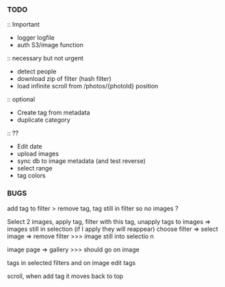 ### TODO

:: Important
- logger logfile
- auth S3/image function

:: necessary but not urgent
- detect people
- download zip of filter (hash filter)
- load infinite scroll from /photos/{photoId} position

:: optional
- Create tag from metadata
- duplicate category

:: ??

- Edit date
- upload images
- sync db to image metadata (and test reverse)
- select range
- tag colors

### BUGS

add tag to filter > remove tag, tag still in filter so no images ?

Select 2 images, apply tag, filter with this tag, unapply tags to images => images still in selection (if I apply they will reappear)
choose filter => select image => remove filter >>> image still into selectio n

image page => gallery >>> should go on image

tags in selected filters and on image edit tags

scroll, when add tag it moves back to top

